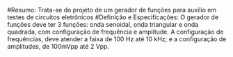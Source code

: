 #Resumo:
Trata-se do projeto de um gerador de funções para auxílio em testes de circuitos eletrônicos
#Definição e Especificações:
O gerador de funções deve ter 3 funções: onda senoidal, onda triangular e onda quadrada, com
configuração de frequência e amplitude. A configuração de frequências, deve atender a faixa de
100 Hz até 10 kHz; e a configuração de amplitudes, de 100mVpp até 2 Vpp.

